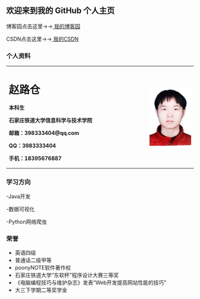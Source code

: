 ## 欢迎来到我的 GitHub 个人主页

博客园点击这里→→[ 我的博客园 ](https://www.cnblogs.com/zlc364624/) 

CSDN点击这里→→[ 我的CSDN ](https://blog.csdn.net/weixin_43847567) 


### **个人资料**
<table border="0">
  <tr>
    <td width="75%">
      <h1>赵路仓</h1>
      <p><b>本科生</b></p>
      <p><b>石家庄铁道大学信息科学与技术学院</b></p>
      <p><b>邮箱：398333404@qq.com</b></p>
      <p><b>QQ：3983333404</b></p>
      <p><b>手机：18395676887</b></p>
    </td>
    <td width="25%">
      <img src="/20200729153421.jpg" width="100%">
    </td>
  </tr>
</table>

### **学习方向**
  -Java开发
  
  -数据可视化
  
  -Python网络爬虫
  



### **荣誉**
- 英语四级
- 普通话二级甲等
- poonyNOTE软件著作权
- 石家庄铁道大学“东软杯”程序设计大赛三等奖
- 《电脑编程技巧与维护杂志》发表“Web开发提高网站性能的技巧”
- 大三下学期二等奖学金



